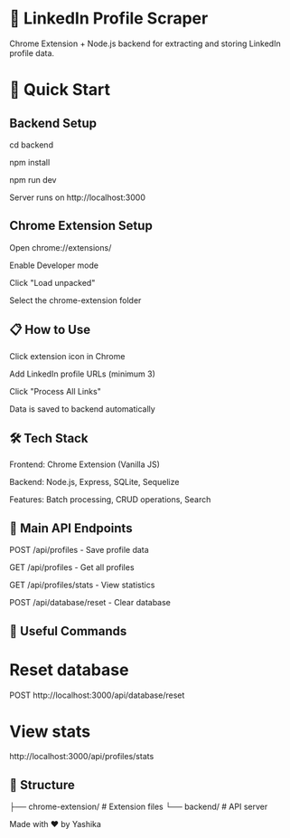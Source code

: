 # 🔗 LinkedIn Profile Scraper
Chrome Extension + Node.js backend for extracting and storing LinkedIn profile data.

# 🚀 Quick Start 
## Backend Setup

cd backend

npm install

npm run dev

Server runs on http://localhost:3000

## Chrome Extension Setup
Open chrome://extensions/

Enable Developer mode

Click "Load unpacked"

Select the chrome-extension folder
## 📋 How to Use
Click extension icon in Chrome

Add LinkedIn profile URLs (minimum 3)

Click "Process All Links"

Data is saved to backend automatically
## 🛠️ Tech Stack
Frontend: Chrome Extension (Vanilla JS)

Backend: Node.js, Express, SQLite, Sequelize

Features: Batch processing, CRUD operations, Search

## 📡 Main API Endpoints
POST /api/profiles - Save profile data

GET /api/profiles - Get all profiles

GET /api/profiles/stats - View statistics

POST /api/database/reset - Clear database

## 🧹 Useful Commands
# Reset database
 POST http://localhost:3000/api/database/reset

# View stats
http://localhost:3000/api/profiles/stats
## 📁 Structure
├── chrome-extension/   # Extension files
└── backend/           # API server


Made with ❤️ by Yashika

